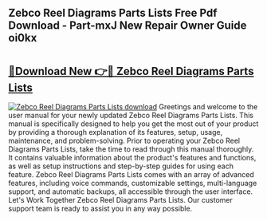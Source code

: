 ## Zebco Reel Diagrams Parts Lists Free Pdf Download - Part-mxJ New Repair Owner Guide oi0kx

# <h2><a href="http://dfmtm2h.blite.top/?on=Zebco+Reel+Diagrams+Parts+Lists">🔗Download New 👉🔴 Zebco Reel Diagrams Parts Lists</a></h2>

[![Zebco Reel Diagrams Parts Lists download](https://i.imgur.com/lujVjoI.png)](http://dfmtm2h.blite.top/?on=Zebco+Reel+Diagrams+Parts+Lists)
Greetings and welcome to the user manual for your newly updated Zebco Reel Diagrams Parts Lists. This manual is specifically designed to help you get the most out of your product by providing a thorough explanation of its features, setup, usage, maintenance, and problem-solving. Prior to operating your Zebco Reel Diagrams Parts Lists, take the time to read through this manual thoroughly. It contains valuable information about the product's features and functions, as well as setup instructions and step-by-step guides for using each feature. Zebco Reel Diagrams Parts Lists comes with an array of advanced features, including voice commands, customizable settings, multi-language support, and automatic backups, all accessible through the user interface. Let's Work Together Zebco Reel Diagrams Parts Lists. Our customer support team is ready to assist you in any way possible.
